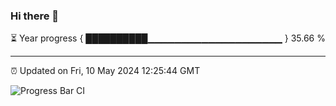 ### Hi there 👋

⏳ Year progress { ██████████▁▁▁▁▁▁▁▁▁▁▁▁▁▁▁▁▁▁▁▁ } 35.66 %

---

⏰ Updated on Fri, 10 May 2024 12:25:44 GMT

![Progress Bar CI](https://github.com/liununu/liununu/workflows/Progress%20Bar%20CI/badge.svg)
